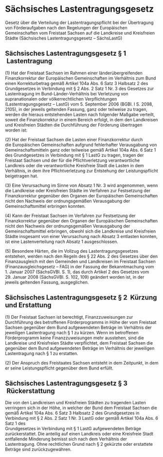 # Sächsisches Lastentragungsgesetz

Gesetz über die Verteilung der Lastentragungspflicht bei der Übertragung von Förderaufgaben nach den Regelungen der Europäischen Gemeinschaften vom Freistaat Sachsen auf die Landkreise und Kreisfreien Städte (Sächsisches Lastentragungsgesetz – SächsLastG)

## Sächsisches Lastentragungsgesetz § 1  Lastentragung

(1) Hat der Freistaat Sachsen im Rahmen einer länderübergreifenden Finanzkorrektur der Europäischen Gemeinschaften im Verhältnis zum Bund einen Korrekturbetrag gemäß Artikel 104a Abs. 6 Satz 3 Halbsatz 2 des 
          Grundgesetzes in Verbindung mit § 2 Abs. 2 Satz 1 Nr. 3 des Gesetzes zur Lastentragung im Bund-Länder-Verhältnis bei Verletzung von supranationalen oder völkerrechtlichen Verpflichtungen (Lastentragungsgesetz – LastG) vom 5. September 2006 (BGBl. I S. 2098, 2105), in der jeweils geltenden Fassung, ganz oder teilweise zu tragen, werden die hieraus entstehenden Lasten nach folgender Maßgabe verteilt, soweit die Finanzkorrektur in einem Bereich erfolgt, in dem den Landkreisen und Kreisfreien Städten die Durchführung der Förderung übertragen worden ist:

(2) Hat der Freistaat Sachsen die Lasten einer Finanzkorrektur durch die Europäischen Gemeinschaften aufgrund fehlerhafter Verausgabung von Gemeinschaftsmitteln ganz oder teilweise gemäß Artikel 104a Abs. 6 Satz 1 des 
          Grundgesetzes in Verbindung mit § 1 LastG zu tragen, tragen der Freistaat Sachsen und der für die Pflichtverletzung verantwortliche Landkreis oder die verantwortliche Kreisfreie Stadt die Lasten in dem Verhältnis, in dem ihre Pflichtverletzung zur Entstehung der Leistungspflicht beigetragen hat.

(3) Eine Verursachung im Sinne von Absatz 1 Nr. 3 wird angenommen, wenn die Landkreise oder Kreisfreien Städte im Verfahren zur Festsetzung der Finanzkorrektur gegenüber den Organen der Europäischen Gemeinschaften nicht den Nachweis der ordnungsgemäßen Verausgabung der Gemeinschaftsmittel erbringen konnten.

(4) Kann der Freistaat Sachsen im Verfahren zur Festsetzung der Finanzkorrektur gegenüber den Organen der Europäischen Gemeinschaften nicht den Nachweis der ordnungsgemäßen Verausgabung der Gemeinschaftsmittel erbringen, obwohl sich die Landkreise und Kreisfreien Städte insgesamt von einer Verursachung nach Absatz 3 entlasten konnten, ist eine Lastenverteilung nach Absatz 1 ausgeschlossen.

(5) Besondere Härten, die im Vollzug des Lastentragungsgesetzes entstehen, werden nach den Regeln des § 22 Abs. 2 des Gesetzes über den Finanzausgleich mit den Gemeinden und Landkreisen im Freistaat Sachsen (Finanzausgleichsgesetz – FAG) in der Fassung der Bekanntmachung vom 1. Januar 2007 (SächsGVBl. S. 1), das durch Artikel 2 des Gesetzes vom 29. Januar 2008 (SächsGVBl. S. 102, 109) geändert worden ist, in der jeweils geltenden Fassung, ausgeglichen.


## Sächsisches Lastentragungsgesetz § 2  Kürzung und Erstattung

(1) Der Freistaat Sachsen ist berechtigt, Finanzzuweisungen zur Durchführung des betroffenen Förderprogramms in Höhe der vom Freistaat Sachsen gegenüber dem Bund aufgewendeten Beträge im Verhältnis der jeweiligen Lastentragung nach § 1 zu kürzen. Wenn im betroffenen Förderprogramm keine Finanzzuweisungen mehr ausstehen, sind die Landkreise und Kreisfreien Städte verpflichtet, dem Freistaat Sachsen die gegenüber dem Bund aufgewendeten Beträge im Verhältnis der jeweiligen Lastentragung nach § 1 zu erstatten.

(2) Der Anspruch des Freistaates Sachsen entsteht in dem Zeitpunkt, in dem er seine Leistungspflicht gegenüber dem Bund erfüllt.


## Sächsisches Lastentragungsgesetz § 3  Rückerstattung

Die von den Landkreisen und Kreisfreien Städten zu tragenden Lasten verringern sich in der Höhe, in welcher der Bund dem Freistaat Sachsen die gemäß Artikel 104a Abs. 6 Satz 3 Halbsatz 2 des 
            Grundgesetzes in Verbindung mit § 2 Abs. 2 Satz 1 Nr. 3 LastG oder gemäß Artikel 104a Abs. 6 Satz 1 des            
          Grundgesetzes in Verbindung mit § 1 LastG aufgewendeten Beträge zurückerstattet. Die anteilig auf einen Landkreis oder eine Kreisfreie Stadt entfallende Minderung bemisst sich nach dem Verhältnis der Lastentragung. Ohne rechtlichen Grund nach § 2 gekürzte oder erstattete Beträge sind zurückzugewähren.

